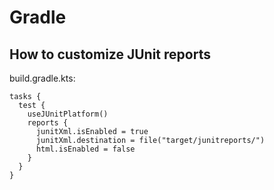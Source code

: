 # Gradle

## How to customize JUnit reports

build.gradle.kts:
~~~ 
tasks {
  test {
    useJUnitPlatform()
    reports {
      junitXml.isEnabled = true
      junitXml.destination = file("target/junitreports/")
      html.isEnabled = false
    }
  }
}
~~~

